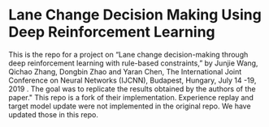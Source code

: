 # Lane Change Decision Making Using Deep Reinforcement Learning

This is the repo for a project on “Lane change decision-making through deep reinforcement learning with rule-based constraints,” by Junjie Wang, Qichao Zhang, Dongbin Zhao and Yaran Chen,  The International Joint Conference on Neural Networks (IJCNN), Budapest, Hungary, July 14 -19, 2019 . The goal was to replicate the results obtained by the authors of the paper." This repo is a fork of their implementation. Experience replay and target model update were not implemented in the original repo. We have updated those in this repo.



